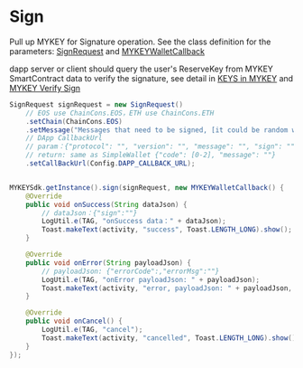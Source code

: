 # Sign

Pull up MYKEY for Signature operation. See the class definition for the parameters: [SignRequest]() and [MYKEYWalletCallback]()

dapp server or client should query the user's ReserveKey from MYKEY SmartContract data to verify the signature, see detail in [KEYS in MYKEY]() and [MYKEY Verify Sign]()

```java
SignRequest signRequest = new SignRequest()
    // EOS use ChainCons.EOS，ETH use ChainCons.ETH
    .setChain(ChainCons.EOS)
    .setMessage("Messages that need to be signed, [it could be random which come from dapp server]")
    // DApp CallbackUrl
    // param：{"protocol": "", "version": "", "message": "", "sign": "", "ref": "", "account": ""}
    // return: same as SimpleWallet {"code": [0-2], "message": ""}
    .setCallBackUrl(Config.DAPP_CALLBACK_URL);


MYKEYSdk.getInstance().sign(signRequest, new MYKEYWalletCallback() {
    @Override
    public void onSuccess(String dataJson) {
        // dataJson：{"sign":""}
        LogUtil.e(TAG, "onSuccess data：" + dataJson);
        Toast.makeText(activity, "success", Toast.LENGTH_LONG).show();
    }

    @Override
    public void onError(String payloadJson) {
        // payloadJson: {"errorCode":,"errorMsg":""}
        LogUtil.e(TAG, "onError payloadJson: " + payloadJson);
        Toast.makeText(activity, "error, payloadJson: " + payloadJson, Toast.LENGTH_LONG).show();
    }

    @Override
    public void onCancel() {
        LogUtil.e(TAG, "cancel");
        Toast.makeText(activity, "cancelled", Toast.LENGTH_LONG).show();
    }
});
```

